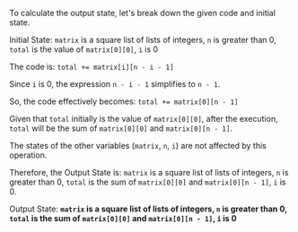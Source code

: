 To calculate the output state, let's break down the given code and initial state.

Initial State: `matrix` is a square list of lists of integers, `n` is greater than 0, `total` is the value of `matrix[0][0]`, `i` is 0

The code is: `total += matrix[i][n - i - 1]`

Since `i` is 0, the expression `n - i - 1` simplifies to `n - 1`. 

So, the code effectively becomes: `total += matrix[0][n - 1]`

Given that `total` initially is the value of `matrix[0][0]`, after the execution, `total` will be the sum of `matrix[0][0]` and `matrix[0][n - 1]`.

The states of the other variables (`matrix`, `n`, `i`) are not affected by this operation.

Therefore, the Output State is: `matrix` is a square list of lists of integers, `n` is greater than 0, `total` is the sum of `matrix[0][0]` and `matrix[0][n - 1]`, `i` is 0.

Output State: **`matrix` is a square list of lists of integers, `n` is greater than 0, `total` is the sum of `matrix[0][0]` and `matrix[0][n - 1]`, `i` is 0**
